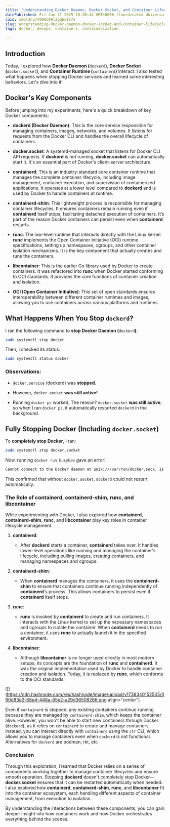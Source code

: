 ```yaml
---
title: "Understanding Docker Daemon, Docker Socket, and Container Lifecycle"
datePublished: Fri Jan 31 2025 18:30:44 GMT+0000 (Coordinated Universal Time)
cuid: cm6l3nu7t000o09l2gq6o1v7s
slug: understanding-docker-daemon-docker-socket-and-container-lifecycle
tags: docker, devops, containers, containerization

---
```


## Introduction

Today, I explored how **Docker Daemon (**`dockerd`**)**, **Docker Socket (**`docker.socket`**)**, and **Container Runtime (**`containerd`**)** interact. I also tested what happens when stopping Docker services and learned some interesting behaviors. Let's dive into it!

## Docker's Key Components

Before jumping into my experiments, here's a quick breakdown of key Docker components:

* **dockerd (Docker Daemon)**: This is the core service responsible for managing containers, images, networks, and volumes. It listens for requests from the Docker CLI and handles the overall lifecycle of containers.
    
* **docker.socket**: A systemd-managed socket that listens for Docker CLI API requests. If **dockerd** is not running, **docker.socket** can automatically start it. It's an essential part of Docker's client-server architecture.
    
* **containerd**: This is an industry-standard core container runtime that manages the complete container lifecycle, including image management, container execution, and supervision of containerized applications. It operates at a lower level compared to **dockerd** and is used by Docker to handle containers at runtime.
    
* **containerd-shim**: This lightweight process is responsible for managing container lifecycles. It ensures containers remain running even if **containerd** itself stops, facilitating detached execution of containers. It’s part of the reason Docker containers can persist even when **containerd** restarts.
    
* **runc**: The low-level runtime that interacts directly with the Linux kernel. **runc** implements the Open Container Initiative (OCI) runtime specifications, setting up namespaces, cgroups, and other container isolation mechanisms. It is the key component that actually creates and runs the containers.
    
* **libcontainer**: This is the earlier Go library used by Docker to create containers. It was refactored into **runc** when Docker started conforming to OCI standards. It provides the core functions of container creation and isolation.
    
* **OCI (Open Container Initiative)**: This set of open standards ensures interoperability between different container runtimes and images, allowing you to use containers across various platforms and runtimes.
    

## What Happens When You Stop `dockerd`?

I ran the following command to **stop Docker Daemon (**`dockerd`**)**:

```bash
sudo systemctl stop docker
```

Then, I checked its status:

```bash
sudo systemctl status docker
```

### Observations:

* `docker.service` (dockerd) was **stopped**.
    
* However, `docker.socket` **was still active!**
    
* Running `docker ps` worked, The reason? `docker.socket` **was still active**, so when I ran `docker ps`, it automatically restarted `dockerd` in the background.
    

## Fully Stopping Docker (Including `docker.socket`)

To **completely stop Docker**, I ran:

```bash
sudo systemctl stop docker.socket
```

Now, running `docker run busybox` gave an error:

```bash
Cannot connect to the Docker daemon at unix:///var/run/docker.sock. Is the docker daemon running?
```

This confirmed that without `docker.socket`, `dockerd` could not restart automatically.

### The Role of containerd, containerd-shim, runc, and libcontainer

While experimenting with Docker, I also explored how **containerd**, **containerd-shim**, **runc**, and **libcontainer** play key roles in container lifecycle management.

1. **containerd**:
    
    * After **dockerd** starts a container, **containerd** takes over. It handles lower-level operations like running and managing the container's lifecycle, including pulling images, creating containers, and managing namespaces and cgroups.
        
2. **containerd-shim**:
    
    * When **containerd** manages the containers, it uses the **containerd-shim** to ensure that containers continue running independently of **containerd**'s process. This allows containers to persist even if **containerd** itself stops.
        
3. **runc**:
    
    * **runc** is invoked by **containerd** to create and run containers. It interacts with the Linux kernel to set up the necessary namespaces and cgroups to isolate the container. When **containerd** needs to run a container, it uses **runc** to actually launch it in the specified environment.
        
4. **libcontainer**:
    
    * Although **libcontainer** is no longer used directly in most modern setups, its concepts are the foundation of **runc** and **containerd**. It was the original implementation used by Docker to handle container creation and isolation. Today, it is replaced by **runc**, which conforms to the OCI standards.
        

![](https://cdn.hashnode.com/res/hashnode/image/upload/v1738340152505/090d83e2-68e4-448a-85e2-a29d36508266.png align="center")

Even if `containerd` is stopped, any existing containers continue running because they are managed by `containerd-shim`, which keeps the container alive. However, you won't be able to start new containers through Docker (`dockerd`), as it relies on `containerd` to create and manage containers. Instead, you can interact directly with `containerd` using the `ctr` CLI, which allows you to manage containers even when `dockerd` is not functional. Alternatives for `dockerd` are podman, rkt, etc

### Conclusion

Through this exploration, I learned that Docker relies on a series of components working together to manage container lifecycles and ensure smooth operation. Stopping **dockerd** doesn't completely stop Docker—**docker.socket** ensures that it can be restarted automatically when needed. I also explored how **containerd**, **containerd-shim**, **runc**, and **libcontainer** fit into the container ecosystem, each handling different aspects of container management, from execution to isolation.

By understanding the interactions between these components, you can gain deeper insight into how containers work and how Docker orchestrates everything behind the scenes.